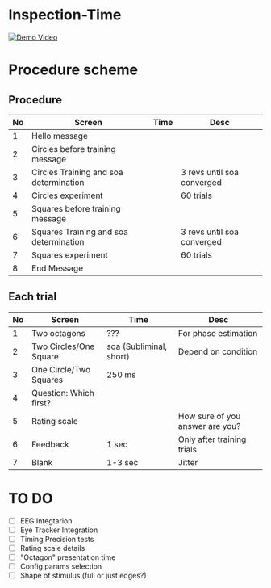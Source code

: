 # Inspection-Time

[![Demo Video](https://img.youtube.com/vi/WhIQjH3qzag/0.jpg)](https://www.youtube.com/watch?v=WhIQjH3qzag)

# Procedure scheme

## Procedure


| No  | Screen  | Time  | Desc  |
|---|---|---|---|
| 1  | Hello message  |   |  |
| 2  | Circles before training message  |  |   |
|  3 | Circles Training and soa determination  |  | 3 revs until soa converged  |
|  4 | Circles experiment  |   | 60 trials  |
|  5 | Squares before training message  |   |   |
|  6 | Squares Training and soa determination  |  | 3 revs until soa converged  |
|  7 | Squares experiment  |   | 60 trials  |
|  8 | End Message  |   |   |


## Each trial

| No  | Screen  | Time  | Desc  |
|---|---|---|---|
| 1  | Two octagons  | ???  | For phase estimation  |
| 2  | Two Circles/One Square | soa (Subliminal, short)  |  Depend on condition  |
|  3 | One Circle/Two Squares  | 250 ms  |   |
|  4 |      Question: Which first?               |         |   |
|  5 | Rating scale  |   | How sure of you answer are you?  |
|  6 | Feedback  | 1 sec  | Only after training trials  |
|  7 | Blank  | 1-3 sec   | Jitter  |



# TO DO
- [ ] EEG Integtarion
- [ ] Eye Tracker Integration
- [ ] Timing Precision tests
- [ ] Rating scale details
- [ ] "Octagon" presentation time
- [ ] Config params selection
- [ ] Shape of stimulus (full or just edges?) 
